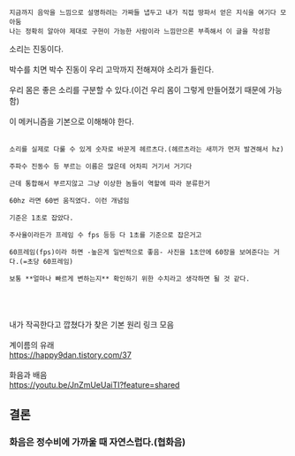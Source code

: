 ```
지금까지 음악을 느낌으로 설명하려는 가짜들 냅두고 내가 직접 땅파서 얻은 지식을 여기다 모아둠
나는 정확히 알아야 제대로 구현이 가능한 사람이라 느낌만으론 부족해서 이 글을 작성함
```

소리는 진동이다.
<br><br>
박수를 치면 박수 진동이 우리 고막까지 전해져야 소리가 들린다.
<br><br>
우리 몸은 좋은 소리를 구분할 수 있다.(이건 우리 몸이 그렇게 만들어졌기 때문에 가능함)
<br><br>
이 메커니즘을 기본으로 이해해야 한다.
<br><br>
```
소리를 실제로 다룰 수 있게 숫자로 바꾼게 헤르츠다.(헤르츠라는 새끼가 먼저 발견해서 hz)

주파수 진동수 등 부르는 이름은 많은데 어차피 거기서 거기다

근데 통합해서 부르지않고 그냥 이상한 놈들이 역할에 따라 분류한거

60hz 라면 60번 움직였다. 이런 개념임

기준은 1초로 잡았다.

주사율이라든가 프레임 수 fps 등등 다 1초를 기준으로 잡은거고

60프레임(fps)이라 하면 -높은게 일반적으로 좋음- 사진을 1초안에 60장을 보여준다는 거다.(=초당 60프레임)

보통 **얼마나 빠르게 변하는지** 확인하기 위한 수치라고 생각하면 될 것 같다.

```
<br><br><br>
내가 작곡한다고 깝쳤다가 찾은 기본 원리 링크 모음
<br><br>
계이름의 유래<br>
<https://happy9dan.tistory.com/37>
<br><br>
화음과 배음<br>
<https://youtu.be/JnZmUeUaiTI?feature=shared>



## 결론
### 화음은 정수비에 가까울 때 자연스럽다.(협화음)



